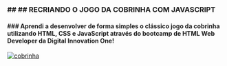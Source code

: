 ### ## **## RECRIANDO O JOGO DA COBRINHA COM JAVASCRIPT**

#### ###  Aprendi a desenvolver de forma simples o clássico jogo da cobrinha utilizando HTML, CSS e JavaScript através do bootcamp de HTML Web Developer da Digital Innovation One!

[![cobrinha](https://i.imgur.com/OJltWhA.png "cobrinha")](https://i.imgur.com/OJltWhA.png "cobrinha")
